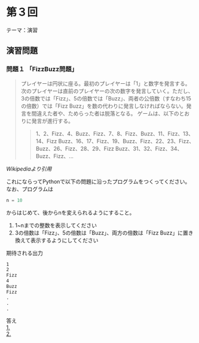 # 第３回
テーマ：演習

## 演習問題

### 問題１ 「FizzBuzz問題」

> プレイヤーは円状に座る。最初のプレイヤーは「1」と数字を発言する。次のプレイヤーは直前のプレイヤーの次の数字を発言していく。ただし、3の倍数では「Fizz」、5の倍数では「Buzz」、両者の公倍数（すなわち15の倍数）では「Fizz Buzz」を数の代わりに発言しなければならない。発言を間違えた者や、ためらった者は脱落となる。
> ゲームは、以下のとおりに発言が進行する。
> > 1、2、Fizz、4、Buzz、Fizz、7、8、Fizz、Buzz、11、Fizz、13、14、Fizz Buzz、16、17、Fizz、19、Buzz、Fizz、22、23、Fizz、Buzz、26、Fizz、28、29、Fizz Buzz、31、32、Fizz、34、Buzz、Fizz、...  

_Wikipediaより引用_

これにならってPythonで以下の問題に沿ったプログラムをつくってください。なお、プログラムは  
```python
n = 10
```
からはじめて、後からnを変えられるようにすること。

1. 1~nまでの整数を表示してください  
2. 3の倍数は「Fizz」、5の倍数は「Buzz」、両方の倍数は「Fizz Buzz」に置き換えて表示するようにしてください

期待される出力
```Markdown
1
2
Fizz
4
Buzz
Fizz
.
.
.
```

答え  
[1.](./3_1.html)  
[2.](./3_2.html)  

